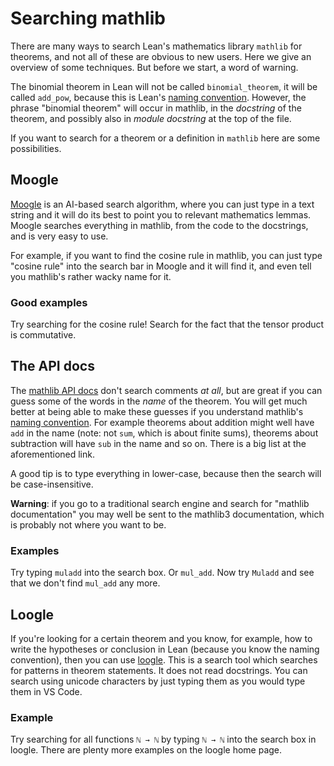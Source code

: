 # Searching mathlib

There are many ways to search Lean's mathematics library `mathlib` for theorems, and not all of these are obvious to new users. Here we give an overview of some techniques. But before we start, a word of warning.

The binomial theorem in Lean will not be called `binomial_theorem`, it will be called `add_pow`, because this is Lean's [naming convention](https://leanprover-community.github.io/contribute/naming.html). However, the phrase "binomial theorem" will occur in mathlib, in the *docstring* of the theorem, and possibly also in *module docstring* at the top of the file.

If you want to search for a theorem or a definition in `mathlib` here are some possibilities.

## Moogle

[Moogle](https://www.moogle.ai/) is an AI-based search algorithm, where you can just type in a text string and it will do its best to point you to relevant mathematics lemmas. Moogle searches everything in mathlib, from the code to the docstrings, and is very easy to use. 

For example, if you want to find the cosine rule in mathlib, you can just type "cosine rule" into the search bar in Moogle and it will find it, and even tell you mathlib's rather wacky name for it.

### Good examples

Try searching for the cosine rule! Search for the fact that the tensor product is commutative.

## The API docs

The [mathlib API docs](https://leanprover-community.github.io/mathlib4_docs/) don't search comments *at all*, but are great if you can guess some of the words in the *name* of the theorem. You will get much better at being able to make these guesses if you understand mathlib's [naming convention](https://leanprover-community.github.io/contribute/naming.html). For example theorems about addition might well have `add` in the name (note: not `sum`, which is about finite sums), theorems about subtraction will have `sub` in the name and so on. There is a big list at the aforementioned link.

 A good tip is to type everything in lower-case, because then the search will be case-insensitive.

**Warning**: if you go to a traditional search engine and search for "mathlib documentation" you may well be sent to the mathlib3 documentation, which is probably not where you want to be.

### Examples

Try typing `muladd` into the search box. Or `mul_add`. Now try `Muladd` and see that we don't find `mul_add` any more.

## Loogle

If you're looking for a certain theorem and you know, for example, how to write the hypotheses or conclusion in Lean (because you know the naming
convention), then you can use [loogle](https://loogle.lean-lang.org/). This is a search tool which searches for patterns in theorem statements. It does not read docstrings. You can search using unicode characters by just typing them as you would type them in VS Code.

### Example

Try searching for all functions `ℕ → ℕ` by typing `ℕ → ℕ` into the search box in loogle. There are plenty more examples on the loogle home page.
